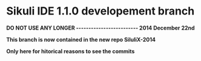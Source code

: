 Sikuli IDE 1.1.0 developement branch
===

**DO NOT USE ANY LONGER ------------------------- 2014 December 22nd**

**This branch is now contained in the new repo SiluliX-2014**

**Only here for hitorical reasons to see the commits**
